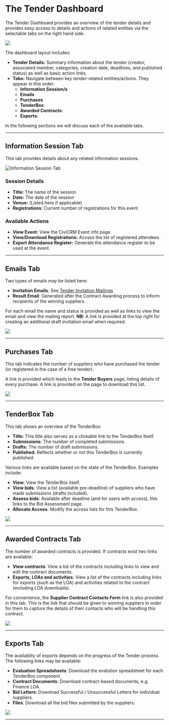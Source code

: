 # The Tender Dashboard

The Tender Dashboard provides an overview of the tender details and provides easy access to details and actions of related entities via the selectable tabs on the right hand side.

![](../img/tender-dash.png)

The dashboard layout includes:

- **Tender Details:** Summary information about the tender (creator, associated member, categories, creation date, deadlines, and published status) as well as basic action links.
- **Tabs:** Navigate between key tender-related entities/actions. They appear in this order:
    - **Information Session/s**
    - **Emails**
    - **Purchases**
    - **TenderBox**:
    - **Awarded Contracts**:
    - **Exports**:

In the following sections we will discuss each of the available tabs.

---

## Information Session Tab

This tab provides details about any related information sessions.

![Information Session Tab](../img/tender-dash-info-sessions.png)

### Session Details
- **Title:** The name of the session  
- **Date:** The date of the session  
- **Venue:** (Listed here if applicable)  
- **Registrations:** Current number of registrations for this event

### Available Actions
- **View Event:** View the CiviCRM Event info page.
- **View/Download Registrations:** Access the list of registered attendees.
- **Export Attendance Register:** Generate the attendance register to be used at the event.

---

## Emails Tab

Two types of emails may be listed here:

- **Invitation Emails**: See [Tender Invitation Mailings](./tender-invitation-mailings.md)
- **Result Email**: Generated after the Contract Awarding process to inform recipients of the winning suppliers.

For each email the name and status is provided as well as links to view the email and view the mailing report.
**NB:** A link is provided at the top right for creating an additional draft invitation email when required.

![](../img/tender-dash-emails.png)

---

## Purchases Tab

This tab indicates the number of suppliers who have purchased the tender (or registered in the case of a free tender).

A link is provided which leads to the **Tender Buyers** page, listing details of every purchase. A link is provided on the page to download this list.

![](../img/tender-dash-purchases.png)

---

## TenderBox Tab

This tab shows an overview of the TenderBox:

- **Title:** This title also serves as a clickable link to the TenderBox itself. 
- **Submissions:** The number of completed submissions.
- **Drafts:** The number of draft submissions.
- **Published:** Reflects whether or not this TenderBox is currently published.

Various links are available based on the state of the TenderBox.
Examples include:

- **View**: View the TenderBox itself.
- **View bids**: View a list (available pre-deadline) of suppliers who have made submissions (drafts included).
- **Assess bids**: Available after deadline (and for users with access), this links to the Bid Assessment page.
- **Allocate Access**: Modify the access lists for this TenderBox.

![](../img/tender-dash-tenderbox.png)

---

## Awarded Contracts Tab

The number of awarded contracts is provided. If contracts exist two links are available:

- **View contracts**: View a list of the contracts including links to view and edit the contract documents.
- **Exports, LOAs and activities**: View a list of the contracts including links for exports (such as the LOA) and activities related to the contract (including LOA downloads).

For convenience, the **Supplier Contract Contacts Form** link is also provided in this tab. This is the link that should be given to winning suppliers in order for them to capture the details of their contacts who will be handling this contract.

![](../img/tender-dash-contracts.png)

---

## Exports Tab

The availablity of exports depends on the progress of the Tender process.
The following links may be available:

- **Evaluation Spreadsheets**: Download the evalution spreadsheet for each TenderBox component.
- **Contract Documents**: Download contract-based documents, e.g. Finance LOA.
- **Bid Letters**: Download Successful / Unsuccessful Letters for individual suppliers.
- **Files**: Download all the bid files submitted by the suppliers.

![](../img/tender-dash-exports.png)

---
